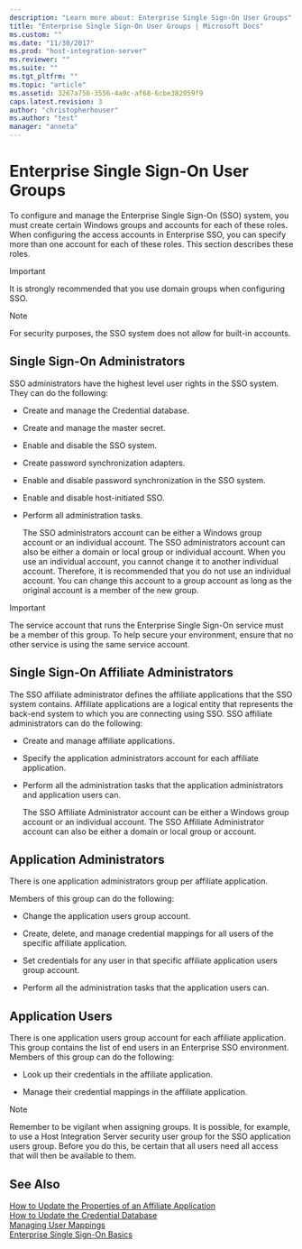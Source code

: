 ```yaml
---
description: "Learn more about: Enterprise Single Sign-On User Groups"
title: "Enterprise Single Sign-On User Groups | Microsoft Docs"
ms.custom: ""
ms.date: "11/30/2017"
ms.prod: "host-integration-server"
ms.reviewer: ""
ms.suite: ""
ms.tgt_pltfrm: ""
ms.topic: "article"
ms.assetid: 3267a756-3556-4a9c-af68-6cbe382059f9
caps.latest.revision: 3
author: "christopherhouser"
ms.author: "test"
manager: "anneta"
---
```

# Enterprise Single Sign-On User Groups
To configure and manage the Enterprise Single Sign-On (SSO) system, you must create certain Windows groups and accounts for each of these roles. When configuring the access accounts in Enterprise SSO, you can specify more than one account for each of these roles. This section describes these roles.  
  
> [!IMPORTANT]
>  It is strongly recommended that you use domain groups when configuring SSO.  
  
> [!NOTE]
>  For security purposes, the SSO system does not allow for built-in accounts.  
  
## Single Sign-On Administrators  
 SSO administrators have the highest level user rights in the SSO system. They can do the following:  
  
- Create and manage the Credential database.  
  
- Create and manage the master secret.  
  
- Enable and disable the SSO system.  
  
- Create password synchronization adapters.  
  
- Enable and disable password synchronization in the SSO system.  
  
- Enable and disable host-initiated SSO.  
  
- Perform all administration tasks.  
  
  The SSO administrators account can be either a Windows group account or an individual account. The SSO administrators account can also be either a domain or local group or individual account. When you use an individual account, you cannot change it to another individual account. Therefore, it is recommended that you do not use an individual account. You can change this account to a group account as long as the original account is a member of the new group.  
  
> [!IMPORTANT]
>  The service account that runs the Enterprise Single Sign-On service must be a member of this group. To help secure your environment, ensure that no other service is using the same service account.  
  
## Single Sign-On Affiliate Administrators  
 The SSO affiliate administrator defines the affiliate applications that the SSO system contains. Affiliate applications are a logical entity that represents the back-end system to which you are connecting using SSO. SSO affiliate administrators can do the following:  
  
- Create and manage affiliate applications.  
  
- Specify the application administrators account for each affiliate application.  
  
- Perform all the administration tasks that the application administrators and application users can.  
  
  The SSO Affiliate Administrator account can be either a Windows group account or an individual account. The SSO Affiliate Administrator account can also be either a domain or local group or account.  
  
## Application Administrators  
 There is one application administrators group per affiliate application.  
  
 Members of this group can do the following:  
  
-   Change the application users group account.  
  
-   Create, delete, and manage credential mappings for all users of the specific affiliate application.  
  
-   Set credentials for any user in that specific affiliate application users group account.  
  
-   Perform all the administration tasks that the application users can.  
  
## Application Users  
 There is one application users group account for each affiliate application. This group contains the list of end users in an Enterprise SSO environment. Members of this group can do the following:  
  
-   Look up their credentials in the affiliate application.  
  
-   Manage their credential mappings in the affiliate application.  
  
> [!NOTE]
>  Remember to be vigilant when assigning groups. It is possible, for example, to use a Host Integration Server security user group for the SSO application users group. Before you do this, be certain that all users need all access that will then be available to them.  
  
## See Also  
 [How to Update the Properties of an Affiliate Application](../esso/how-to-update-the-properties-of-an-affiliate-application.md)   
 [How to Update the Credential Database](../esso/how-to-update-the-credential-database.md)   
 [Managing User Mappings](../esso/managing-user-mappings.md)   
 [Enterprise Single Sign-On Basics](../esso/enterprise-single-sign-on-basics.md)
